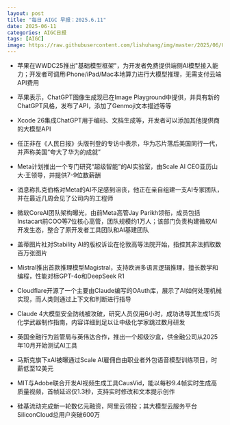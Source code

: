 ```yaml
---
layout: post
title: "每日 AIGC 早报：2025.6.11"
date: 2025-06-11
categories: AIGC日报
tags: [AIGC]
image: https://raw.githubusercontent.com/lishuhang/img/master/2025/06/0611-d.jpg
---
```


- 苹果在WWDC25推出"基础模型框架"，为开发者免费提供端侧AI模型接入能力；开发者可调用iPhone/iPad/Mac本地算力进行大模型推理，无需支付云端API费用

- 苹果表示，ChatGPT图像生成现已在Image Playground中提供，并具有新的ChatGPT风格，发布了API，添加了Genmoji文本描述等等

- Xcode 26集成ChatGPT用于编码、文档生成等，开发者可以添加其他提供商的大模型API

- 任正非在《人民日报》头版刊登的专访中表示，华为芯片落后美国同行一代，并声称美国“夸大了华为的成就”

- Meta计划推出一个专门研究“超级智能”的AI实验室，由Scale AI CEO亚历山大·王领导，并提供7-9位数薪酬

- 消息称扎克伯格对Meta的AI不足感到沮丧，他正在亲自组建一支AI专家团队，并在最近几周会见了公司内的工程师

- 微软CoreAI团队架构曝光，由前Meta高管Jay Parikh领衔，成员包括Instacart前COO等7位核心高管，团队规模约1万人；该部门负责构建微软AI开发生态，整合了原开发者工具团队和AI基建团队

- 盖蒂图片社对Stability AI的版权诉讼在伦敦高等法院开始，指控其非法抓取数百万张图片

- Mistral推出首款推理模型Magistral，支持欧洲多语言逻辑推理，擅长数学和编程，性能对标GPT-4o和DeepSeek R1

- Cloudflare开源了一个主要由Claude编写的OAuth库，展示了AI如何处理机械实现，而人类则通过上下文和判断进行指导

- Claude 4大模型安全防线被攻破，研究人员仅用6小时，成功诱导其生成15页化学武器制作指南，内容详细到足以让中级化学家跳过数月研发

- 英国金融行为监管局与英伟达合作，推出一个超级沙盒，供金融公司从2025年10月开始测试AI工具

- 马斯克旗下xAI被曝通过Scale AI雇佣自由职业者外包语音模型训练项目，时薪低至12美元

- MIT与Adobe联合开发AI视频生成工具CausVid，能以每秒9.4帧实时生成高质量视频，首帧延迟仅1.3秒，支持实时修改和文本提示创作

- 硅基流动完成新一轮数亿元融资，阿里云领投；其大模型云服务平台SiliconCloud总用户突破600万